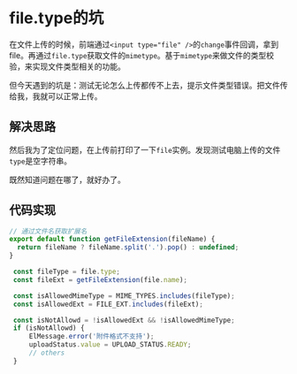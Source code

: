 # file.type的坑

在文件上传的时候，前端通过`<input type="file" />`的`change`事件回调，拿到file。再通过`file.type`获取文件的`mimetype`。基于`mimetype`来做文件的类型校验，来实现文件类型相关的功能。

但今天遇到的坑是：测试无论怎么上传都传不上去，提示文件类型错误。把文件传给我，我就可以正常上传。

## 解决思路

然后我为了定位问题，在上传前打印了一下`file`实例。发现测试电脑上传的文件`type`是空字符串。

既然知道问题在哪了，就好办了。

## 代码实现

```javascript
// 通过文件名获取扩展名
export default function getFileExtension(fileName) {
  return fileName ? fileName.split('.').pop() : undefined;
}

 const fileType = file.type;
 const fileExt = getFileExtension(file.name);

 const isAllowedMimeType = MIME_TYPES.includes(fileType);
 const isAllowedExt = FILE_EXT.includes(fileExt);

 const isNotAllowd = !isAllowedExt && !isAllowedMimeType;
 if (isNotAllowd) {
     ElMessage.error('附件格式不支持');
     uploadStatus.value = UPLOAD_STATUS.READY;
     // others
 }

```





